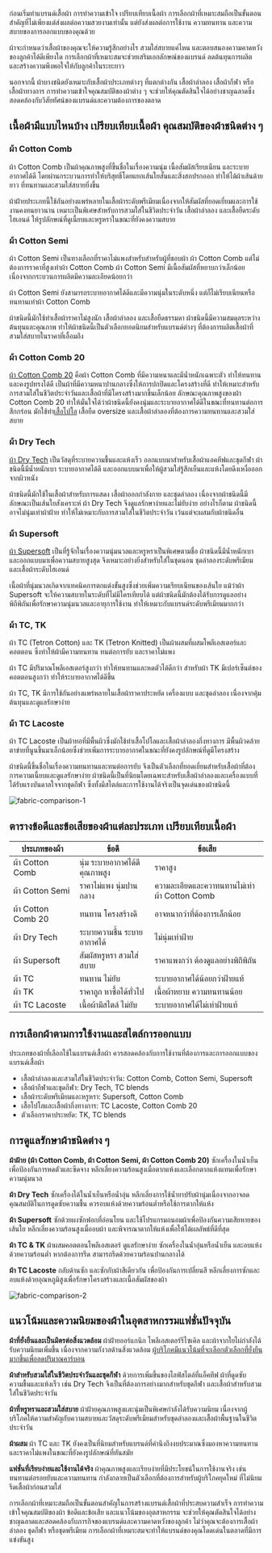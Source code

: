 ก่อนเริ่มทำแบรนด์เสื้อผ้า การทำความเข้าใจ เปรียบเทียบเนื้อผ้า การเลือกผ้าที่เหมาะสมถือเป็นขั้นตอนสำคัญที่ไม่เพียงแต่ส่งผลต่อความสวยงามเท่านั้น แต่ยังส่งผลต่อการใช้งาน ความทนทาน และความสบายของการออกแบบของคุณด้วย

ผ้าจะกำหนดว่าเสื้อผ้าของคุณจะให้ความรู้สึกอย่างไร สวมใส่สบายแค่ไหน และตอบสนองความคาดหวังของลูกค้าได้ดีเพียงใด การเลือกผ้าที่เหมาะสมจะช่วยเสริมเอกลักษณ์ของแบรนด์ ลดต้นทุนการผลิต และสร้างความพึงพอใจให้กับลูกค้าในระยะยาว

นอกจากนี้ ผ้าบางชนิดยังเหมาะกับเสื้อผ้าประเภทต่างๆ ที่แตกต่างกัน เสื้อผ้าลำลอง เสื้อผ้ากีฬา หรือเสื้อผ้าทางการ การทำความเข้าใจคุณสมบัติของผ้าต่าง ๆ จะช่วยให้คุณตัดสินใจได้อย่างชาญฉลาดซึ่งสอดคล้องกับวิสัยทัศน์ของแบรนด์และความต้องการของตลาด

## **เนื้อผ้ามีแบบไหนบ้าง เปรียบเทียบเนื้อผ้า คุณสมบัติของผ้าชนิดต่าง ๆ**

### **ผ้า Cotton Comb**

ผ้า Cotton Comb เป็นผ้าคุณภาพสูงที่ขึ้นชื่อในเรื่องความนุ่ม เนื้อสัมผัสเรียบเนียน และระบายอากาศได้ดี โดยผ่านกระบวนการทำให้บริสุทธิ์โดยแยกเส้นใยสั้นและสิ่งสกปรกออก ทำให้ได้ผ้าเส้นด้ายยาว ที่ทนทานและสวมใส่สบายยิ่งขึ้น

ผ้าฝ้ายประเภทนี้ใช้กันอย่างแพร่หลายในเสื้อผ้าระดับพรีเมียมเนื่องจากให้สัมผัสที่ยอดเยี่ยมและการใช้งานคงทนยาวนาน เหมาะเป็นพิเศษสำหรับการสวมใส่ในชีวิตประจำวัน เสื้อผ้าลำลอง และเสื้อยืดระดับไฮเอนด์ ให้รูปลักษณ์ที่ดูเนี้ยบและหรูหราในขณะที่ยังคงความสบาย

### **ผ้า Cotton Semi**

ผ้า Cotton Semi เป็นทางเลือกที่ราคาไม่แพงสำหรับสำหรับผู้ที่ชอบผ้า ผ้า Cotton Comb แต่ไม่ต้องการราคาที่สูงเท่าผ้า Cotton Comb ผ้า Cotton Semi มีเนื้อสัมผัสที่หยาบกว่าเล็กน้อยเนื่องจากกระบวนการผลิตมีความละเอียดน้อยกว่า

ผ้า Cotton Semi ยังสามารถระบายอากาศได้ดีและมีความนุ่มในระดับหนึ่ง แต่ก็ไม่เรียบเนียนหรือทนทานเท่าผ้า Cotton Comb

ผ้าชนิดนี้มักใช้ทำเสื้อผ้าราคาไม่สูงนัก เสื้อผ้าลำลอง และเสื้อยืดธรรมดา ผ้าชนิดนี้มีความสมดุลระหว่างต้นทุนและคุณภาพ ทำให้ผ้าชนิดนี้เป็นตัวเลือกยอดนิยมสำหรับแบรนด์ต่างๆ ที่ต้องการผลิตเสื้อผ้าที่สวมใส่สบายในราคาที่เอื้อมถึง

### **ผ้า Cotton Comb 20**

[ผ้า Cotton Comb 20](cotton-comb-20-t-shirt) คือผ้า Cotton Comb ที่มีความหนาและมีน้ำหนักเฉพาะตัว ทำให้ทนทานและคงรูปทรงได้ดี เป็นผ้าที่มีความหนาปานกลางซึ่งให้การปกปิดและโครงสร้างที่ดี ทำให้เหมาะสำหรับการสวมใส่ในชีวิตประจำวันและเสื้อผ้าที่มีโครงสร้างมากขึ้นเล็กน้อย ลักษณะคุณภาพสูงของผ้า Cotton Comb 20 ทำให้มั่นใจได้ว่าผ้าชนิดนี้ยังคงนุ่มและระบายอากาศได้ดีในขณะที่ทนทานต่อการสึกกร่อน มักใช้ทำ[เสื้อโปโล](polo) เสื้อยืด oversize และเสื้อผ้าลำลองที่ต้องการความทนทานและสวมใส่สบาย

### **ผ้า Dry Tech**

[ผ้า Dry Tech](what-is-dry-tech-fabric-polo-shirt) เป็นวัสดุที่ระบายความชื้นและแห้งเร็ว ออกแบบมาสำหรับเสื้อผ้าแอคทีฟและชุดกีฬา ผ้าชนิดนี้มีน้ำหนักเบา ระบายอากาศได้ดี และออกแบบมาเพื่อให้ผู้สวมใส่รู้สึกเย็นและแห้งโดยดึงเหงื่อออกจากผิวหนัง

ผ้าชนิดนี้มักใช้ในเสื้อผ้าสำหรับการแสดง เสื้อผ้าออกกำลังกาย และชุดลำลอง เนื่องจากผ้าชนิดนี้มีลักษณะเป็นเส้นใยสังเคราะห์ ผ้า Dry Tech จึงดูแลรักษาง่ายและไม่ยับง่าย อย่างไรก็ตาม ผ้าชนิดนี้อาจไม่นุ่มเท่าผ้าฝ้าย ทำให้ไม่เหมาะกับการสวมใส่ในชีวิตประจำวัน เว้นแต่จะผสมกับผ้าชนิดอื่น

### **ผ้า Supersoft**

[ผ้า Supersoft](what-is-supersoft) เป็นที่รู้จักในเรื่องความนุ่มนวลและหรูหราเป็นพิเศษตามชื่อ ผ้าชนิดนี้มีน้ำหนักเบาและออกแบบมาเพื่อความสบายสูงสุด จึงเหมาะอย่างยิ่งสำหรับใส่ในชุดนอน ชุดลำลองระดับพรีเมียม และเสื้อผ้าระดับไฮเอนด์

เนื้อผ้าที่นุ่มนวลเกิดจากเทคนิคการตกแต่งขั้นสูงซึ่งช่วยเพิ่มความเรียบเนียนของเส้นใย แม้ว่าผ้า Supersoft จะให้ความสบายในระดับที่ไม่มีใครเทียบได้ แต่ผ้าชนิดนี้มักต้องได้รับการดูแลอย่างพิถีพิถันเพื่อรักษาความนุ่มนวลและอายุการใช้งาน ทำให้เหมาะกับแบรนด์ระดับพรีเมียมมากกว่า

### **ผ้า TC, TK**

ผ้า TC (Tetron Cotton) และ TK (Tetron Knitted) เป็นผ้าผสมที่ผสมโพลีเอสเตอร์และคอตตอน ซึ่งทำให้ผ้ามีความทนทาน ทนต่อการยับ และราคาไม่แพง

ผ้า TC มีปริมาณโพลีเอสเตอร์สูงกว่า ทำให้ทนทานและหดตัวได้ดีกว่า สำหรับผ้า TK มีเปอร์เซ็นต์ของคอตตอนสูงกว่า ทำให้ระบายอากาศได้ดีขึ้น

ผ้า TC, TK มีการใช้กันอย่างแพร่หลายในเสื้อผ้าราคาประหยัด เครื่องแบบ และชุดลำลอง เนื่องจากคุ้มต้นทุนและดูแลรักษาง่าย

### **ผ้า TC Lacoste**

ผ้า TC Lacoste เป็นผ้าทอที่มีพื้นผิวซึ่งมักใช้ทำเสื้อโปโลและเสื้อผ้าลำลองกึ่งทางการ มีพื้นผิวคล้ายตาข่ายที่นูนขึ้นมาเล็กน้อยซึ่งช่วยเพิ่มการระบายอากาศในขณะที่ยังคงรูปลักษณ์ที่ดูมีโครงสร้าง

ผ้าชนิดนี้ขึ้นชื่อในเรื่องความทนทานและทนต่อการยับ จึงเป็นตัวเลือกที่ยอดเยี่ยมสำหรับเสื้อผ้าที่ต้องการความเนี้ยบและดูแลรักษาง่าย ผ้าชนิดนี้เป็นที่นิยมโดยเฉพาะสำหรับเสื้อผ้าลำลองและเครื่องแบบที่ได้รับแรงบันดาลใจจากชุดกีฬา ซึ่งทั้งมีสไตล์และการใช้งานได้จริงเป็นจุดเด่นของผ้าชนิดนี้

![fabric-comparison-1](/blog/fabric-comparison-1.jpg)

## **ตารางข้อดีและข้อเสียของผ้าแต่ละประเภท เปรียบเทียบเนื้อผ้า**

| ประเภทของผ้า       | ข้อดี                          | ข้อเสีย                                      |
| ------------------ | ------------------------------ | -------------------------------------------- |
| ผ้า Cotton Comb    | นุ่ม ระบายอากาศได้ดี คุณภาพสูง | ราคาสูง                                      |
| ผ้า Cotton Semi    | ราคาไม่แพง นุ่มปานกลาง         | ความละเอียดและควาทนทานไม่เท่าผ้า Cotton Comb |
| ผ้า Cotton Comb 20 | ทนทาน โครงสร้างดี              | อาจหนากว่าที่ต้องการเล็กน้อย                 |
| ผ้า Dry Tech       | ระบายความชื้น ระบายอากาศได้    | ไม่นุ่มเท่าฝ้าย                              |
| ผ้า Supersoft      | สัมผัสหรูหรา สวมใส่สบาย        | ราคาแพงกว่า ต้องดูแลอย่างพิถีพิถัน           |
| ผ้า TC             | ทนทาน ไม่ยับ                   | ระบายอากาศได้น้อยกว่าฝ้ายแท้                 |
| ผ้า TK             | ราคาถูก หาซื้อได้ทั่วไป        | เนื้อผ้าหยาบ ความทนทานน้อย                   |
| ผ้า TC Lacoste     | เนื้อผ้ามีสไตล์ ไม่ยับ         | ระบายอากาศได้ไม่เท่าฝ้ายแท้                  |


## **การเลือกผ้าตามการใช้งานและสไตล์การออกแบบ**

ประเภทของผ้าที่เลือกใช้ในแบรนด์เสื้อผ้า ควรสอดคล้องกับการใช้งานที่ต้องการและการออกแบบของแบรนด์เสื้อผ้า

- เสื้อผ้าลำลองและสวมใส่ในชีวิตประจำวัน: Cotton Comb, Cotton Semi, Supersoft
- เสื้อผ้ากีฬาและชุดกีฬา: Dry Tech, TC blends
- เสื้อผ้าระดับพรีเมียมและหรูหรา: Supersoft, Cotton Comb
- เสื้อโปโลและเสื้อผ้ากึ่งทางการ: TC Lacoste, Cotton Comb 20
- ตัวเลือกราคาประหยัด: TK, TC blends

## **การดูแลรักษาผ้าชนิดต่าง ๆ**

**ผ้าฝ้าย (ผ้า Cotton Comb, ผ้า Cotton Semi, ผ้า Cotton Comb 20)** ซักเครื่องในน้ำเย็นเพื่อป้องกันการหดตัวและซีดจาง หลีกเลี่ยงความร้อนสูงเมื่อตากแห้งและเลือกตากแห้งแทนเพื่อรักษาความนุ่มนวล

**ผ้า Dry Tech** ซักเครื่องได้ในน้ำเย็นหรือน้ำอุ่น หลีกเลี่ยงการใช้น้ำยาปรับผ้านุ่มเนื่องจากอาจลดคุณสมบัติในการดูดซับความชื้น ควรอบแห้งด้วยความร้อนต่ำหรือใช้การตากให้แห้ง

**ผ้า Supersoft** ซักด้วยผงซักฟอกที่อ่อนโยน และใช้โปรแกรมถนอมผ้าเพื่อป้องกันความเสียหายของเส้นใย หลีกเลี่ยงความร้อนสูงเมื่ออบผ้า และพิจารณาตากให้แห้งเพื่อให้ได้ผลลัพธ์ที่ดีที่สุด

**ผ้า TC & TK** ผ้าผสมคอตตอนโพลีเอสเตอร์ ดูแลรักษาง่าย ซักเครื่องในน้ำอุ่นหรือน้ำเย็น และอบแห้งด้วยความร้อนต่ำ หากต้องการรีด สามารถรีดด้วยความร้อนปานกลางได้

**ผ้า TC Lacoste** กลับด้านซัก และซักกับผ้าสีเดียวกัน เพื่อป้องกันการเปลี่ยนสี หลีกเลี่ยงการซักและอบแห้งด้วยอุณหภูมิสูงเพื่อรักษาโครงสร้างและเนื้อสัมผัสของผ้า

![fabric-comparison-2](/blog/fabric-comparison-2.jpg)

## **แนวโน้มและความนิยมของผ้าในอุตสาหกรรมแฟชั่นปัจจุบัน**

**ผ้าที่ยั่งยืนและเป็นมิตรต่อสิ่งแวดล้อม** ผ้าฝ้ายออร์แกนิก โพลีเอสเตอร์รีไซเคิล และผ้าจากใยไผ่กำลังได้รับความนิยมเพิ่มขึ้น เนื่องจากความกังวลด้านสิ่งแวดล้อม [ผู้บริโภคมีแนวโน้มที่จะเลือกตัวเลือกที่ยั่งยืนมากขึ้นเพื่อลดปริมาณคาร์บอน](https://www.thaitextile.org/th/insign/detail.2997.1.0.html)

**ผ้าสำหรับสวมใส่ในชีวิตประจำวันและชุดกีฬา** ด้วยการเพิ่มขึ้นของไลฟ์สไตล์ที่แอ็คทีฟ ผ้าที่ดูดซับความชื้นและแห้งเร็ว เช่น Dry Tech จึงเป็นที่ต้องการอย่างมากสำหรับชุดกีฬา และเสื้อผ้าสำหรับสวมใส่ในชีวิตประจำวัน

**ผ้าที่หรูหราและสวมใส่สบาย** ผ้าฝ้ายคุณภาพสูงและนุ่มเป็นพิเศษกำลังได้รับความนิยม เนื่องจากผู้บริโภคให้ความสำคัญกับความสบายและวัสดุระดับพรีเมียมสำหรับชุดลำลองและเสื้อผ้าพื้นฐานในชีวิตประจำวัน

**ผ้าผสม** ผ้า TC และ TK ยังคงเป็นที่นิยมสำหรับแบรนด์ที่คำนึงถึงงบประมาณซึ่งมองหาความทนทานและราคาไม่แพงในขณะที่ยังคงรูปลักษณ์ที่ทันสมัย

**แฟชั่นที่เรียบง่ายและใช้งานได้จริง** ผ้าคุณภาพสูงและเรียบง่ายที่มีประโยชน์ในการใช้งานจริง เช่น ทนทานต่อรอยยับและความทนทาน กำลังกลายเป็นตัวเลือกที่ต้องการสำหรับผู้บริโภคยุคใหม่ ที่ไม่นิยมรีดเสื้อผ้าก่อนสวมใส่

การเลือกผ้าที่เหมาะสมถือเป็นขั้นตอนสำคัญในการสร้างแบรนด์เสื้อผ้าที่ประสบความสำเร็จ การทำความเข้าใจคุณสมบัติของผ้า ข้อดีและข้อเสีย และแนวโน้มของอุตสาหกรรม จะช่วยให้คุณตัดสินใจได้อย่างชาญฉลาดและสอดคล้องกับภารกิจของแบรนด์และความคาดหวังของลูกค้า ไม่ว่าคุณจะต้องการเสื้อผ้าลำลอง ชุดกีฬา หรือชุดพรีเมียม การเลือกผ้าที่เหมาะสมจะทำให้แบรนด์ของคุณโดดเด่นในตลาดที่มีการแข่งขันสูง